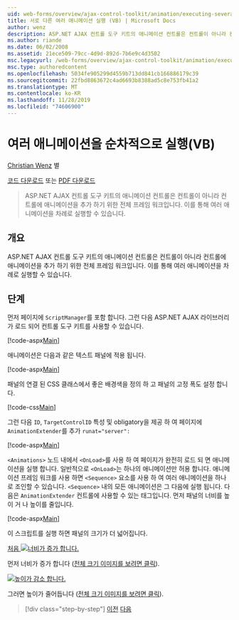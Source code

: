 ```yaml
---
uid: web-forms/overview/ajax-control-toolkit/animation/executing-several-animations-after-each-other-vb
title: 서로 다른 여러 애니메이션 실행 (VB) | Microsoft Docs
author: wenz
description: ASP.NET AJAX 컨트롤 도구 키트의 애니메이션 컨트롤은 컨트롤이 아니라 컨트롤에 애니메이션을 추가 하기 위한 전체 프레임 워크입니다. Severa을 실행할 수 있습니다.
ms.author: riande
ms.date: 06/02/2008
ms.assetid: 21ece509-79cc-4d9d-892d-7b6e9c4d3502
msc.legacyurl: /web-forms/overview/ajax-control-toolkit/animation/executing-several-animations-after-each-other-vb
msc.type: authoredcontent
ms.openlocfilehash: 5034fe905299d4559b713dd841cb166886179c39
ms.sourcegitcommit: 22fbd8863672c4ad6693b8388ad5c8e753fb41a2
ms.translationtype: MT
ms.contentlocale: ko-KR
ms.lasthandoff: 11/28/2019
ms.locfileid: "74606900"
---
```

# <a name="executing-several-animations-after-each-other-vb"></a>여러 애니메이션을 순차적으로 실행(VB)

[Christian Wenz](https://github.com/wenz) 별

[코드 다운로드](https://download.microsoft.com/download/f/9/a/f9a26acd-8df4-4484-8a18-199e4598f411/Animation3.vb.zip) 또는 [PDF 다운로드](https://download.microsoft.com/download/6/7/1/6718d452-ff89-4d3f-a90e-c74ec2d636a3/animation3VB.pdf)

> ASP.NET AJAX 컨트롤 도구 키트의 애니메이션 컨트롤은 컨트롤이 아니라 컨트롤에 애니메이션을 추가 하기 위한 전체 프레임 워크입니다. 이를 통해 여러 애니메이션을 차례로 실행할 수 있습니다.

## <a name="overview"></a>개요

ASP.NET AJAX 컨트롤 도구 키트의 애니메이션 컨트롤은 컨트롤이 아니라 컨트롤에 애니메이션을 추가 하기 위한 전체 프레임 워크입니다. 이를 통해 여러 애니메이션을 차례로 실행할 수 있습니다.

## <a name="steps"></a>단계

먼저 페이지에 `ScriptManager`를 포함 합니다. 그런 다음 ASP.NET AJAX 라이브러리가 로드 되어 컨트롤 도구 키트를 사용할 수 있습니다.

[!code-aspx[Main](executing-several-animations-after-each-other-vb/samples/sample1.aspx)]

애니메이션은 다음과 같은 텍스트 패널에 적용 됩니다.

[!code-aspx[Main](executing-several-animations-after-each-other-vb/samples/sample2.aspx)]

패널의 연결 된 CSS 클래스에서 좋은 배경색을 정의 하 고 패널의 고정 폭도 설정 합니다.

[!code-css[Main](executing-several-animations-after-each-other-vb/samples/sample3.css)]

그런 다음 `ID`, `TargetControlID` 특성 및 obligatory을 제공 하 여 페이지에 `AnimationExtender`를 추가 `runat="server":`

[!code-aspx[Main](executing-several-animations-after-each-other-vb/samples/sample4.aspx)]

`<Animations>` 노드 내에서 `<OnLoad>`를 사용 하 여 페이지가 완전히 로드 되 면 애니메이션을 실행 합니다. 일반적으로 `<OnLoad>`는 하나의 애니메이션만 허용 합니다. 애니메이션 프레임 워크를 사용 하면 `<Sequence>` 요소를 사용 하 여 여러 애니메이션을 하나로 조인할 수 있습니다. `<Sequence>` 내의 모든 애니메이션은 그 다음에 실행 됩니다. 다음은 `AnimationExtender` 컨트롤에 사용할 수 있는 태그입니다. 먼저 패널의 너비를 높이 거 나 높이를 줄입니다.

[!code-aspx[Main](executing-several-animations-after-each-other-vb/samples/sample5.aspx)]

이 스크립트를 실행 하면 패널의 크기가 더 넓어집니다.

[처음 ![너비가 증가 합니다.](executing-several-animations-after-each-other-vb/_static/image2.png)](executing-several-animations-after-each-other-vb/_static/image1.png)

먼저 너비가 증가 합니다 ([전체 크기 이미지를 보려면 클릭](executing-several-animations-after-each-other-vb/_static/image3.png)).

[![높이가 감소 합니다.](executing-several-animations-after-each-other-vb/_static/image5.png)](executing-several-animations-after-each-other-vb/_static/image4.png)

그러면 높이가 줄어듭니다 ([전체 크기 이미지를 보려면 클릭](executing-several-animations-after-each-other-vb/_static/image6.png)).

> [!div class="step-by-step"]
> [이전](executing-several-animations-at-the-same-time-vb.md)
> [다음](animation-depending-on-a-condition-vb.md)
